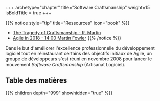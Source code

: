 +++
archetype="chapter"
title="Software Craftsmanship"
weight=15
isBoldTitle = true
+++

{{% notice style="tip" title="Ressources" icon="book" %}}
- [The Tragedy of Craftsmanship - R. Martin](https://blog.cleancoder.com/uncle-bob/2018/08/28/CraftsmanshipMovement.html)
- [Agile in 2018 - 14:00 Martin Fowler](https://youtu.be/G_y2pNj0zZg?t=799)
{{% /notice %}}

Dans le but d'améliorer l'excellence professionnelle du développement logiciel tout en réinstaurant certains des objectifs initiaux de Agile, un groupe de développeurs s'est réuni en novembre 2008 pour lancer le mouvement *Software Craftsmanship* (Artisanat Logiciel).

## Table des matières
{{% children depth="999" showhidden="true" %}}